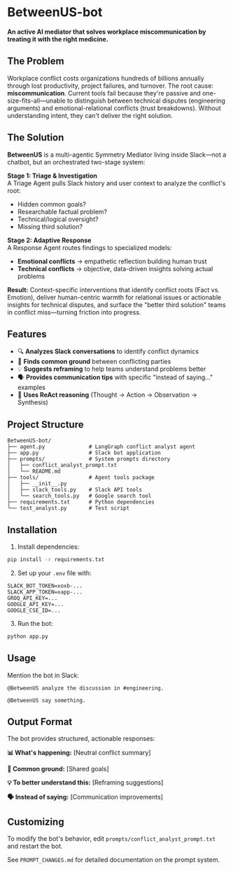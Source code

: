 # BetweenUS-bot

**An active AI mediator that solves workplace miscommunication by treating it with the right medicine.**

## The Problem
Workplace conflict costs organizations hundreds of billions annually through lost productivity, project failures, and turnover. The root cause: **miscommunication**. Current tools fail because they're passive and one-size-fits-all—unable to distinguish between technical disputes (engineering arguments) and emotional-relational conflicts (trust breakdowns). Without understanding intent, they can't deliver the right solution.

## The Solution
**BetweenUS** is a multi-agentic Symmetry Mediator living inside Slack—not a chatbot, but an orchestrated two-stage system:

**Stage 1: Triage & Investigation**  
A Triage Agent pulls Slack history and user context to analyze the conflict's root:
- Hidden common goals?
- Researchable factual problem?
- Technical/logical oversight?
- Missing third solution?

**Stage 2: Adaptive Response**  
A Response Agent routes findings to specialized models:
- **Emotional conflicts** → empathetic reflection building human trust
- **Technical conflicts** → objective, data-driven insights solving actual problems

**Result:** Context-specific interventions that identify conflict roots (Fact vs. Emotion), deliver human-centric warmth for relational issues or actionable insights for technical disputes, and surface the "better third solution" teams in conflict miss—turning friction into progress.

## Features

- 🔍 **Analyzes Slack conversations** to identify conflict dynamics
- 🤝 **Finds common ground** between conflicting parties
- 💡 **Suggests reframing** to help teams understand problems better
- 🗣️ **Provides communication tips** with specific "instead of saying..." examples
- 🤖 **Uses ReAct reasoning** (Thought → Action → Observation → Synthesis)

## Project Structure

```
BetweenUS-bot/
├── agent.py              # LangGraph conflict analyst agent
├── app.py                # Slack bot application
├── prompts/              # System prompts directory
│   ├── conflict_analyst_prompt.txt
│   └── README.md
├── tools/                # Agent tools package
│   ├── __init__.py
│   ├── slack_tools.py    # Slack API tools
│   └── search_tools.py   # Google search tool
├── requirements.txt      # Python dependencies
└── test_analyst.py       # Test script
```

## Installation

1. Install dependencies:
```bash
pip install -r requirements.txt
```

2. Set up your `.env` file with:
```
SLACK_BOT_TOKEN=xoxb-...
SLACK_APP_TOKEN=xapp-...
GROQ_API_KEY=...
GOOGLE_API_KEY=...
GOOGLE_CSE_ID=...
```

3. Run the bot:
```bash
python app.py
```

## Usage

Mention the bot in Slack:
```
@BetweenUS analyze the discussion in #engineering.

@BetweenUS say something.
```

## Output Format

The bot provides structured, actionable responses:

**📊 What's happening:** [Neutral conflict summary]

**🤝 Common ground:** [Shared goals]

**💡 To better understand this:** [Reframing suggestions]

**🗣️ Instead of saying:** [Communication improvements]

## Customizing

To modify the bot's behavior, edit `prompts/conflict_analyst_prompt.txt` and restart the bot.

See `PROMPT_CHANGES.md` for detailed documentation on the prompt system.